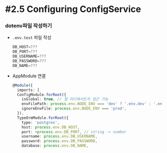 # #2.5 Configuring ConfigService

### dotenv파일 작성하기

- `.env.test` 파일 작성
  ```ts
  DB_HOST=???
  DB_PORT=???
  DB_USERNAME=???
  DB_PASSWORD=???
  DB_NAME=???
  ```
- AppModule 연결
  ```ts
  @Module({
    imports: [
    ConfigModule.forRoot({
      isGlobal: true, // 앱 어디에서든지 접근 가능
      envFilePath: process.env.NODE_ENV === 'dev' ? '.env.dev' : '.env.test',
      ignoreEnvFile: process.env.NODE_ENV === 'prod',
    }),
    TypeOrmModule.forRoot({
      type: 'postgres',
      host: process.env.DB_HOST,
      port: +process.env.DB_PORT, // string -> number
      username: process.env.DB_USERNAME,
      password: process.env.DB_PASSWORD,
      database: process.env.DB_NAME,
  ```
